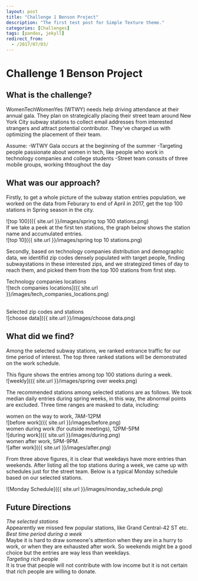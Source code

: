 ```yaml
---
layout: post
title: "Challenge 1 Benson Project"
description: "The first test post for Simple Texture theme."
categories: [Challenges]
tags: [pandas, jekyll]
redirect_from:
  - /2017/07/03/
---
```


# Challenge 1 Benson Project

## What is the challenge?

WomenTechWomenYes (WTWY) needs help driving attendance at their annual gala. They plan on strategically placing their street team around New York City subway stations to collect email addresses from interested strangers and attract potential contributor. They've charged us with optimizing the placement of their team.

Assume: -WTWY Gala occurs at the beginning of the summer
        -Targeting people passionate about women in tech, like people who work in technology companies and college students
        -Street team conssits of three mobile groups, working thtoughout the day

## What was our approach?

Firstly, to get a whole picture of the subway station entries population, we worked on the data from Feburary to end of April in 2017, get the top 100 stations in Spring season in the city.

![top 100]({{ site.url }}/images/spring top 100 stations.png)
<br>
If we take a peek at the first ten stations, the graph below shows the station name and accumulated entries.
<br>
![top 10]({{ site.url }}/images/spring top 10 stations.png)

Secondly, based on technology companies distribution and demographic data, we identifid zip codes densely populated with target people, finding subwaystations in these interested zips, and we strategized times of day to reach them, and picked them from the top 100 stations from first step.

Technology companies locations
<br>
![tech companies locations]({{ site.url }}/images/tech_companies_locations.png)

<br>
Selected zip codes and stations
<br>
![choose data]({{ site.url }}/images/choose data.png)

## What did we find?
Among the selected subway stations, we ranked entrance traffic for our time period of interest. The top three ranked stations will be demonstrated on the work schedule. 

This figure shows the entries among top 100 stations during a week. 
<br>
![weekly]({{ site.url }}/images/spring over weeks.png)
  
The recommended stations among selected stations are as follows. We took median daily entries during spring weeks, in this way, the abnormal points are excluded. Three time ranges are masked to data, including: 
<br>

women on the way to work, 7AM-12PM
<br>
![before work]({{ site.url }}/images/before.png)
<br>
women during work (for outside meetings), 12PM-5PM
<br>
![during work]({{ site.url }}/images/during.png)
<br>
women after work, 5PM-9PM. 
<br>
![after work]({{ site.url }}/images/after.png)

From three above figures, it is clear that weekdays have more entries than weekends. After listing all the top stations during a week, we came up with schedules just for the street team. Below is a typical Monday schedule based on our selected stations. 

![Monday Schedule]({{ site.url }}/images/monday_schedule.png)

## Future Directions

*The selected stations*
<br>
Appearently we missed few popular stations, like Grand Central-42 ST etc. 
<br>
*Best time period during a week*
<br>
Maybe it is hard to draw someone's attention when they are in a hurry to work, or when they are exhausted after work. So weekends might be a good choice but the entries are way less than weekdays. 
<br>
*Targeting rich people*
<br>
It is true that people will not contribute with low income but it is not certain that rich people are willing to donate. 







